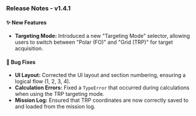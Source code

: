 ### Release Notes - v1.4.1

#### ✨ New Features
*   **Targeting Mode:** Introduced a new "Targeting Mode" selector, allowing users to switch between "Polar (FO)" and "Grid (TRP)" for target acquisition.

#### 🐛 Bug Fixes
*   **UI Layout:** Corrected the UI layout and section numbering, ensuring a logical flow (1, 2, 3, 4).
*   **Calculation Errors:** Fixed a `TypeError` that occurred during calculations when using the TRP targeting mode.
*   **Mission Log:** Ensured that TRP coordinates are now correctly saved to and loaded from the mission log.

